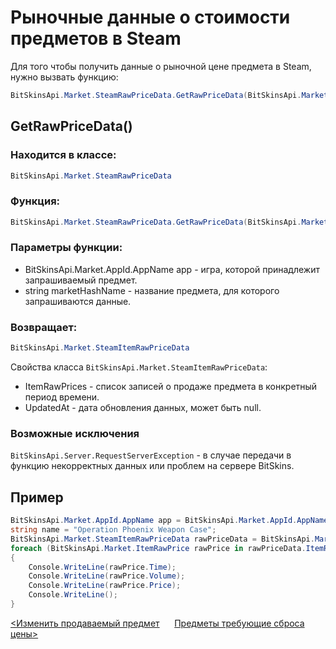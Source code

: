 ﻿# Рыночные данные о стоимости предметов в Steam

Для того чтобы получить данные о рыночной цене предмета в Steam, нужно вызвать функцию:

```csharp
BitSkinsApi.Market.SteamRawPriceData.GetRawPriceData(BitSkinsApi.Market.AppId.AppName app, string marketHashName);
```

## GetRawPriceData()

### Находится в классе:

```csharp
BitSkinsApi.Market.SteamRawPriceData
```

### Функция:

```csharp
BitSkinsApi.Market.SteamRawPriceData.GetRawPriceData(BitSkinsApi.Market.AppId.AppName app, string marketHashName);
```

### Параметры функции:

* BitSkinsApi.Market.AppId.AppName app - игра, которой принадлежит запрашиваемый предмет.
* string marketHashName - название предмета, для которого запрашиваются данные.

### Возвращает:

```csharp
BitSkinsApi.Market.SteamItemRawPriceData
```

Свойства класса ```BitSkinsApi.Market.SteamItemRawPriceData```:
* ItemRawPrices - список записей о продаже предмета в конкретный период времени.
* UpdatedAt - дата обновления данных, может быть null.

### Возможные исключения
```BitSkinsApi.Server.RequestServerException``` - в случае передачи в функцию некорректных данных или проблем на сервере BitSkins.

## Пример

```csharp
BitSkinsApi.Market.AppId.AppName app = BitSkinsApi.Market.AppId.AppName.CounterStrikGlobalOffensive;
string name = "Operation Phoenix Weapon Case";
BitSkinsApi.Market.SteamItemRawPriceData rawPriceData = BitSkinsApi.Market.SteamRawPriceData.GetRawPriceData(app, name);
foreach (BitSkinsApi.Market.ItemRawPrice rawPrice in rawPriceData.ItemRawPrices)
{
    Console.WriteLine(rawPrice.Time);
    Console.WriteLine(rawPrice.Volume);
    Console.WriteLine(rawPrice.Price);
    Console.WriteLine();
}
```

[<Изменить продаваемый предмет](https://github.com/Captious99/BitSkinsApi/blob/master/docs/ru/market/modify_sale.md) &nbsp;&nbsp;&nbsp;&nbsp; [Предметы требующие сброса цены>](https://github.com/Captious99/BitSkinsApi/blob/master/docs/ru/market/reset_price_items.md)